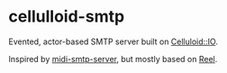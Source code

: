 # cellulloid-smtp

Evented, actor-based SMTP server built on [Celluloid::IO](http://github.com/celluloid/celluloid-io).

Inspired by [midi-smtp-server](https://github.com/4commerce-technologies-AG/midi-smtp-server),
but mostly based on [Reel](http://github.com/celluloid/reel).